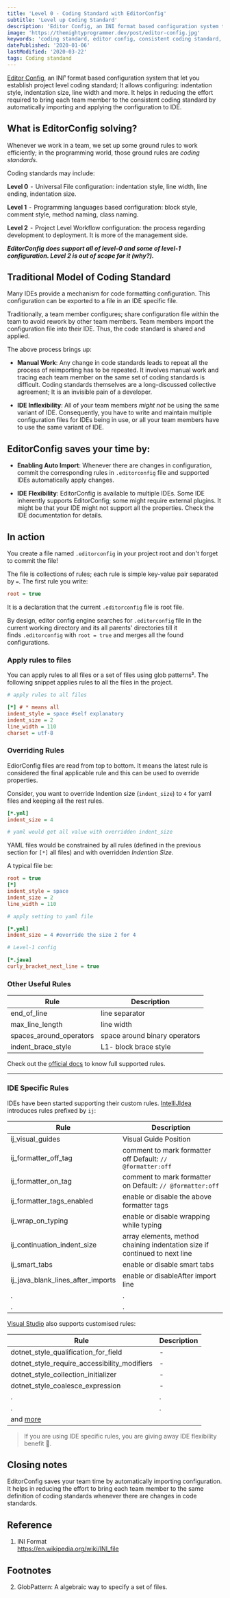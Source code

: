 ```yaml
---
title: 'Level 0 - Coding Standard with EditorConfig'
subtitle: 'Level up Coding Standard'
description: 'Editor Config, an INI format based configuration system that let you establish project level coding standard; It allows configuring: indentation style, indentation size, line width and more'
image: 'https://themightyprogrammer.dev/post/editor-config.jpg'
keywords: 'coding standard, editor config, consistent coding standard, editor config guide, editorconfig tutorial, editorconfig linewidth, editorconfig indentsize, intellj editorconfig'
datePublished: '2020-01-06'
lastModified: '2020-03-22'
tags: Coding standand
---
```


[Editor Config](https://editorconfig.org), an INI¹ format based configuration system that let you establish project level coding standard; It allows configuring: indentation style, indentation size, line width and more. It helps in reducing the effort required to bring each team member to the consistent coding standard by automatically importing and applying the configuration to IDE.

## What is EditorConfig solving?

Whenever we work in a team, we set up some ground rules to work efficiently; in the programming world, those ground rules are _coding standards_.

Coding standards may include:

**Level 0**  -  Universal File configuration: indentation style, line width, line ending, indentation size.

**Level 1**  -  Programming languages based configuration: block style, comment style, method naming, class naming.

**Level 2**  -  Project Level Workflow configuration: the process regarding development to deployment. It is more of the management side.

**_EditorConfig does support all of level-0 and some of level-1 configuration. Level 2 is out of scope for it (why?)._**

## Traditional Model of Coding Standard

Many IDEs provide a mechanism for code formatting configuration. This configuration can be exported to a file in an IDE specific file.

Traditionally, a team member configures; share configuration file within the team to avoid rework by other team members. Team members import the configuration file into their IDE. Thus, the code standard is shared and applied.

The above process brings up:

- **Manual Work**: Any change in code standards leads to repeat all the process of reimporting has to be repeated. It involves manual work and tracing each team member on the same set of coding standards is difficult. Coding standards themselves are a long-discussed collective agreement; It is an invisible pain of a developer.

- **IDE Inflexibility**: All of your team members _might not_ be using the same variant of IDE. Consequently, you have to write and maintain multiple configuration files for IDEs being in use, or all your team members have to use the same variant of IDE.

## EditorConfig saves your time by:

- **Enabling Auto Import**: Whenever there are changes in configuration, commit the corresponding rules in `.editorconfig` file and supported IDEs automatically apply changes.

- **IDE Flexibility**: EditorConfig is available to multiple IDEs.
  Some IDE inherently supports EditorConfig; some might require external plugins. It might be that your IDE might not support all the properties. Check the IDE documentation for details.

## In action

You create a file named `.editorconfig` in your project root and don't forget to commit the file!

The file is collections of rules; each rule is simple key-value pair separated by `=`. The first rule you write:

```ini
root = true
```

It is a declaration that the current `.editorconfig` file is root file.

By design, editor config engine searches for `.editorconfig` file in the current working directory and its all parents' directories till it finds `.editorconfig` with `root = true` and merges all the found configurations.

### Apply rules to files

You can apply rules to all files or a set of files using glob patterns². The following snippet applies rules to all the files in the project.

```ini
# apply rules to all files

[*] # * means all
indent_style = space #self explanatory
indent_size = 2
line_width = 110
charset = utf-8
```

### Overriding Rules

EdiorConfig files are read from top to bottom. It means the latest rule is considered the final applicable rule and this can be used to override properties.

Consider, you want to override Indention size (`indent_size`) to `4` for yaml files and keeping all the rest rules.

```ini
[*.yml]
indent_size = 4

# yaml would get all value with overridden indent_size
```

YAML files would be constrained by all rules (defined in the previous section for `[*]` all files) and with overridden _Indention Size_.

A typical file be:

```ini
root = true
[*]
indent_style = space
indent_size = 2
line_width = 110

# apply setting to yaml file

[*.yml]
indent_size = 4 #override the size 2 for 4

# Level-1 config

[*.java]
curly_bracket_next_line = true
```

### Other Useful Rules

<div class="table-responsive">

| Rule                    | Description                   |
| ----------------------- | ----------------------------- |
| end_of_line             | line separator                |
| max_line_length         | line width                    |
| spaces_around_operators | space around binary operators |
| indent_brace_style      | L1- block brace style         |

</div>

Check out the [official docs](https://github.com/editorconfig/editorconfig/wiki/EditorConfig-Properties) to know full supported rules.

---

### IDE Specific Rules

IDEs have been started supporting their custom rules. [IntelliJIdea](https://www.jetbrains.com/help/idea/configuring-code-style.html) introduces rules prefixed by `ij`:

<div class="table-responsive">

| Rule                              | Description                                                                |
| --------------------------------- | -------------------------------------------------------------------------- |
| ij_visual_guides                  | Visual Guide Position                                                      |
| ij_formatter_off_tag              | comment to mark formatter off Default: `// @formatter:off`                 |
| ij_formatter_on_tag               | comment to mark formatter on Default: `// @formatter:off`                  |
| ij_formatter_tags_enabled         | enable or disable the above formatter tags                                 |
| ij_wrap_on_typing                 | enable or disable wrapping while typing                                    |
| ij_continuation_indent_size       | array elements, method chaining indentation size if continued to next line |
| ij_smart_tabs                     | enable or disable smart tabs                                               |
| ij_java_blank_lines_after_imports | enable or disableAfter import line                                         |
| .                                 | .                                                                          |
| .                                 | .                                                                          |

</div>

[Visual Studio](https://docs.microsoft.com/en-us/visualstudio/ide/editorconfig-code-style-settings-reference?view=vs-2019) also supports customised rules:

<div class="table-responsive">

| Rule                                                                                                                  | Description |
| --------------------------------------------------------------------------------------------------------------------- | ----------- |
| dotnet_style_qualification_for_field                                                                                  | -           |
| dotnet_style_require_accessibility_modifiers                                                                          | -           |
| dotnet_style_collection_initializer                                                                                   | -           |
| dotnet_style_coalesce_expression                                                                                      | -           |
| .                                                                                                                     | .           |
| .                                                                                                                     | .           |
| and [more](https://docs.microsoft.com/en-us/visualstudio/ide/editorconfig-code-style-settings-reference?view=vs-2019) |

</div>

> If you are using IDE specific rules, you are giving away IDE flexibility benefit 🙇.

## Closing notes

EditorConfig saves your team time by automatically importing configuration. It helps in reducing the effort to bring each team member to the same definition of coding standards whenever there are changes in code standards.

## Reference

1. INI Format  
   https://en.wikipedia.org/wiki/INI_file

## Footnotes

2. GlobPattern: A algebraic way to specify a set of files.
